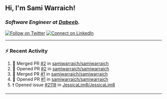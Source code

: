 <h2>Hi, I'm Sami Warraich!</h2>
<h3><em>Software Engineer at <a href="https://dabeeb.co/">Dabeeb</a>.</em></h3>



[![Follow on Twitter](https://img.shields.io/badge/--twitter?label=Twitter&logo=Twitter&style=social)](https://twitter.com/samiwarraich2) [![Connect on LinkedIn](https://img.shields.io/badge/--linkedin?label=LinkedIn&logo=LinkedIn&style=social)](https://www.linkedin.com/in/sami-warraich)

---

### :zap: Recent Activity

<!--START_SECTION:activity-->
1. 🎉 Merged PR [#2](https://github.com/samiwarraich/samiwarraich/pull/2) in [samiwarraich/samiwarraich](https://github.com/samiwarraich/samiwarraich)
2. 💪 Opened PR [#2](https://github.com/samiwarraich/samiwarraich/pull/2) in [samiwarraich/samiwarraich](https://github.com/samiwarraich/samiwarraich)
3. 🎉 Merged PR [#1](https://github.com/samiwarraich/samiwarraich/pull/1) in [samiwarraich/samiwarraich](https://github.com/samiwarraich/samiwarraich)
4. 💪 Opened PR [#1](https://github.com/samiwarraich/samiwarraich/pull/1) in [samiwarraich/samiwarraich](https://github.com/samiwarraich/samiwarraich)
5. ❗️ Opened issue [#2118](https://github.com/JessicaLim8/JessicaLim8/issues/2118) in [JessicaLim8/JessicaLim8](https://github.com/JessicaLim8/JessicaLim8)
<!--END_SECTION:activity-->

---